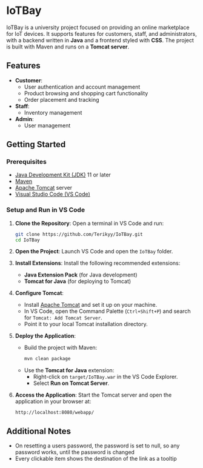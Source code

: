 # IoTBay

IoTBay is a university project focused on providing an online marketplace for IoT devices. It supports features for customers, staff, and administrators, with a backend written in **Java** and a frontend styled with **CSS**. The project is built with Maven and runs on a **Tomcat server**.

## Features

- **Customer**:
  - User authentication and account management
  - Product browsing and shopping cart functionality
  - Order placement and tracking
- **Staff**:
  - Inventory management
- **Admin**:
  - User management

## Getting Started

### Prerequisites

- [Java Development Kit (JDK)](https://www.oracle.com/java/technologies/javase-downloads.html) 11 or later
- [Maven](https://maven.apache.org/)
- [Apache Tomcat](https://tomcat.apache.org/) server
- [Visual Studio Code (VS Code)](https://code.visualstudio.com/)

### Setup and Run in VS Code

1. **Clone the Repository**:
   Open a terminal in VS Code and run:
   ```bash
   git clone https://github.com/Terikyy/IoTBay.git
   cd IoTBay
   ```

2. **Open the Project**:
   Launch VS Code and open the `IoTBay` folder.

3. **Install Extensions**:
   Install the following recommended extensions:
   - **Java Extension Pack** (for Java development)
   - **Tomcat for Java** (for deploying to Tomcat)

4. **Configure Tomcat**:
   - Install [Apache Tomcat](https://tomcat.apache.org/) and set it up on your machine.
   - In VS Code, open the Command Palette (`Ctrl+Shift+P`) and search for `Tomcat: Add Tomcat Server`.
   - Point it to your local Tomcat installation directory.

5. **Deploy the Application**:
   - Build the project with Maven:
     ```bash
     mvn clean package
     ```
   - Use the **Tomcat for Java** extension:
     - Right-click on `target/IoTBay.war` in the VS Code Explorer.
     - Select **Run on Tomcat Server**.

6. **Access the Application**:
   Start the Tomcat server and open the application in your browser at:
   ```
   http://localhost:8080/webapp/
   ```
   
## Additional Notes
- On resetting a users password, the password is set to null, so any password works, until the password is changed
- Every clickable item shows the destination of the link as a tooltip
